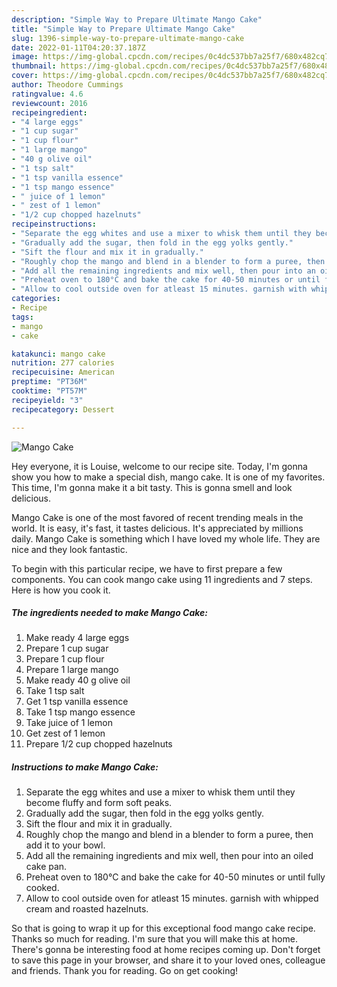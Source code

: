 ```yaml
---
description: "Simple Way to Prepare Ultimate Mango Cake"
title: "Simple Way to Prepare Ultimate Mango Cake"
slug: 1396-simple-way-to-prepare-ultimate-mango-cake
date: 2022-01-11T04:20:37.187Z
image: https://img-global.cpcdn.com/recipes/0c4dc537bb7a25f7/680x482cq70/mango-cake-recipe-main-photo.jpg
thumbnail: https://img-global.cpcdn.com/recipes/0c4dc537bb7a25f7/680x482cq70/mango-cake-recipe-main-photo.jpg
cover: https://img-global.cpcdn.com/recipes/0c4dc537bb7a25f7/680x482cq70/mango-cake-recipe-main-photo.jpg
author: Theodore Cummings
ratingvalue: 4.6
reviewcount: 2016
recipeingredient:
- "4 large eggs"
- "1 cup sugar"
- "1 cup flour"
- "1 large mango"
- "40 g olive oil"
- "1 tsp salt"
- "1 tsp vanilla essence"
- "1 tsp mango essence"
- " juice of 1 lemon"
- " zest of 1 lemon"
- "1/2 cup chopped hazelnuts"
recipeinstructions:
- "Separate the egg whites and use a mixer to whisk them until they become fluffy and form soft peaks."
- "Gradually add the sugar, then fold in the egg yolks gently."
- "Sift the flour and mix it in gradually."
- "Roughly chop the mango and blend in a blender to form a puree, then add it to your bowl."
- "Add all the remaining ingredients and mix well, then pour into an oiled cake pan."
- "Preheat oven to 180°C and bake the cake for 40-50 minutes or until fully cooked."
- "Allow to cool outside oven for atleast 15 minutes. garnish with whipped cream and roasted hazelnuts."
categories:
- Recipe
tags:
- mango
- cake

katakunci: mango cake 
nutrition: 277 calories
recipecuisine: American
preptime: "PT36M"
cooktime: "PT57M"
recipeyield: "3"
recipecategory: Dessert

---
```



![Mango Cake](https://img-global.cpcdn.com/recipes/0c4dc537bb7a25f7/680x482cq70/mango-cake-recipe-main-photo.jpg)

Hey everyone, it is Louise, welcome to our recipe site. Today, I'm gonna show you how to make a special dish, mango cake. It is one of my favorites. This time, I'm gonna make it a bit tasty. This is gonna smell and look delicious.

Mango Cake is one of the most favored of recent trending meals in the world. It is easy, it's fast, it tastes delicious. It's appreciated by millions daily. Mango Cake is something which I have loved my whole life. They are nice and they look fantastic.




To begin with this particular recipe, we have to first prepare a few components. You can cook mango cake using 11 ingredients and 7 steps. Here is how you cook it.

<!--inarticleads1-->

##### The ingredients needed to make Mango Cake:

1. Make ready 4 large eggs
1. Prepare 1 cup sugar
1. Prepare 1 cup flour
1. Prepare 1 large mango
1. Make ready 40 g olive oil
1. Take 1 tsp salt
1. Get 1 tsp vanilla essence
1. Take 1 tsp mango essence
1. Take  juice of 1 lemon
1. Get  zest of 1 lemon
1. Prepare 1/2 cup chopped hazelnuts




<!--inarticleads2-->

##### Instructions to make Mango Cake:

1. Separate the egg whites and use a mixer to whisk them until they become fluffy and form soft peaks.
1. Gradually add the sugar, then fold in the egg yolks gently.
1. Sift the flour and mix it in gradually.
1. Roughly chop the mango and blend in a blender to form a puree, then add it to your bowl.
1. Add all the remaining ingredients and mix well, then pour into an oiled cake pan.
1. Preheat oven to 180°C and bake the cake for 40-50 minutes or until fully cooked.
1. Allow to cool outside oven for atleast 15 minutes. garnish with whipped cream and roasted hazelnuts.




So that is going to wrap it up for this exceptional food mango cake recipe. Thanks so much for reading. I'm sure that you will make this at home. There's gonna be interesting food at home recipes coming up. Don't forget to save this page in your browser, and share it to your loved ones, colleague and friends. Thank you for reading. Go on get cooking!
